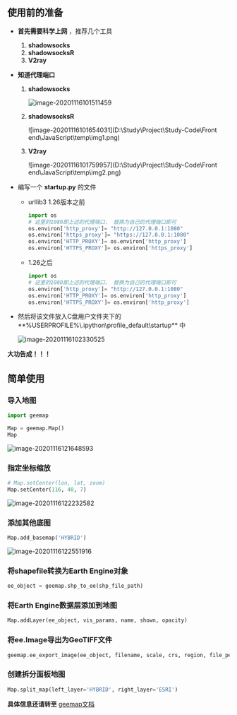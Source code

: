 ## 使用前的准备

- **首先需要科学上网** ，推荐几个工具

    1.  **shadowsocks**
    2.  **shadowsocksR** 
    3.  **V2ray** 

- **知道代理端口** 

    1. **shadowsocks** 

        ![image-20201116101511459](https://img2020.cnblogs.com/blog/2213660/202011/2213660-20201116101513137-1798026913.png)

    2.  **shadowsocksR** 

        ![image-20201116101654031](D:\Study\Project\Study-Code\Front end\JavaScript\temp\img1.png)

    3.  **V2ray** 

        ![image-20201116101759957](D:\Study\Project\Study-Code\Front end\JavaScript\temp\img2.png)

- 编写一个 **startup.py** 的文件

    - urllib3 1.26版本之前

        ```python
        import os
        # 这里的1080即上述的代理端口， 替换为自己的代理端口即可
        os.environ['http_proxy']= "http://127.0.0.1:1080"
        os.environ['https_proxy']= "https://127.0.0.1:1080"
        os.environ['HTTP_PROXY']= os.environ['http_proxy']
        os.environ['HTTPS_PROXY']= os.environ['https_proxy']
        ```

    - 1.26之后

        ```python
        import os
        # 这里的1080即上述的代理端口， 替换为自己的代理端口即可
        os.environ['http_proxy']= "http://127.0.0.1:1080"
        os.environ['HTTP_PROXY']= os.environ['http_proxy']
        os.environ['HTTPS_PROXY']= os.environ['http_proxy']
        ```

-  然后将该文件放入C盘用户文件夹下的**%USERPROFILE%\\.ipython\profile_default\startup** 中

    ![image-20201116102330525](https://img2020.cnblogs.com/blog/2213660/202011/2213660-20201116102331899-1424343006.png)

**大功告成！！！** 



## 简单使用

### 导入地图

```python
import geemap

Map = geemap.Map()
Map
```

![image-20201116121648593](https://img2020.cnblogs.com/blog/2213660/202011/2213660-20201116121650283-1074635751.png)

### 指定坐标缩放

```python
# Map.setCenter(lon, lat, zoom)
Map.setCenter(116, 40, 7)
```

![image-20201116122232582](https://img2020.cnblogs.com/blog/2213660/202011/2213660-20201116122234189-1994157654.png)

### 添加其他底图

```python
Map.add_basemap('HYBRID')
```

![image-20201116122551916](https://img2020.cnblogs.com/blog/2213660/202011/2213660-20201116122553698-1065657030.png)

### 将shapefile转换为Earth Engine对象

```python
ee_object = geemap.shp_to_ee(shp_file_path)
```

### 将Earth Engine数据层添加到地图

```python
Map.addLayer(ee_object, vis_params, name, shown, opacity)
```

### 将ee.Image导出为GeoTIFF文件

```python
geemap.ee_export_image(ee_object, filename, scale, crs, region, file_per_band)
```

### 创建拆分面板地图

```python
Map.split_map(left_layer='HYBRID', right_layer='ESRI')
```



**具体信息还请转至** [geemap文档](https://geemap.readthedocs.io/en/latest/readme.html) 











